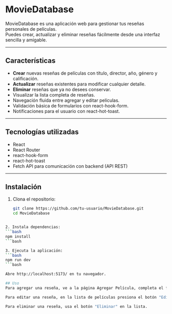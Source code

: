 # MovieDatabase

MovieDatabase es una aplicación web para gestionar tus reseñas personales de películas.  
Puedes crear, actualizar y eliminar reseñas fácilmente desde una interfaz sencilla y amigable.

---

## Características

- **Crear** nuevas reseñas de películas con título, director, año, género y calificación.  
- **Actualizar** reseñas existentes para modificar cualquier detalle.  
- **Eliminar** reseñas que ya no desees conservar.  
- Visualizar la lista completa de reseñas.  
- Navegación fluida entre agregar y editar películas.  
- Validación básica de formularios con react-hook-form.  
- Notificaciones para el usuario con react-hot-toast.  

---

## Tecnologías utilizadas

- React  
- React Router  
- react-hook-form  
- react-hot-toast  
- Fetch API para comunicación con backend (API REST)  

---

## Instalación

1. Clona el repositorio:  
   ```bash
   git clone https://github.com/tu-usuario/MovieDatabase.git
   cd MovieDatabase
  ```bash

2. Instala dependencias:
```bash
npm install
```bash

3. Ejecuta la aplicación:
```bash
npm run dev
```bash

Abre http://localhost:5173/ en tu navegador.

## Uso
Para agregar una reseña, ve a la página Agregar Película, completa el formulario y presiona "Guardar".

Para editar una reseña, en la lista de películas presiona el botón "Editar" y se cargará el formulario con los datos de la película para modificar.

Para eliminar una reseña, usa el botón "Eliminar" en la lista.
